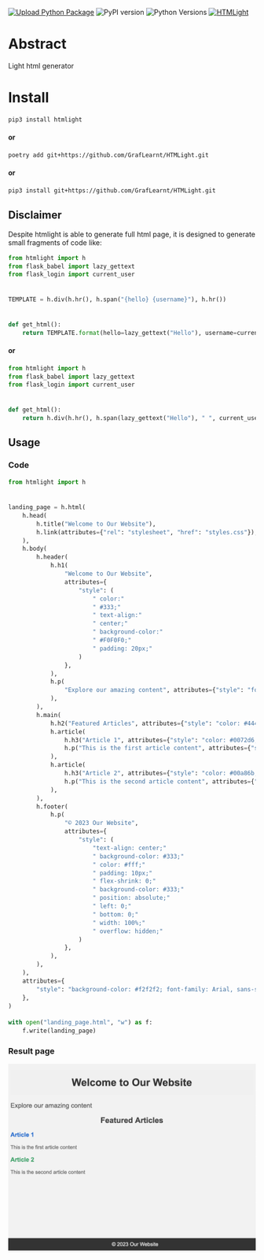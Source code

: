 [![Upload Python Package](https://github.com/GrafLearnt/HTMLight/actions/workflows/python-publish.yml/badge.svg)](https://github.com/GrafLearnt/HTMLight/actions/workflows/python-publish.yml) ![PyPI version](https://badge.fury.io/py/HTMLight.svg) ![Python Versions](https://img.shields.io/pypi/pyversions/HTMLight.svg) [![HTMLight](https://snyk.io/advisor/python/HTMLight/badge.svg)](/advisor/python/HTMLight)
# Abstract
Light html generator
# Install
```bash
pip3 install htmlight
```
#### or
```bash
poetry add git+https://github.com/GrafLearnt/HTMLight.git
```
#### or
```bash
pip3 install git+https://github.com/GrafLearnt/HTMLight.git
```

## Disclaimer
Despite htmlight is able to generate full html page, it is designed to generate small fragments of code like:

```python
from htmlight import h
from flask_babel import lazy_gettext
from flask_login import current_user


TEMPLATE = h.div(h.hr(), h.span("{hello} {username}"), h.hr())


def get_html():
    return TEMPLATE.format(hello=lazy_gettext("Hello"), username=current_user.name)

```
#### or
```python
from htmlight import h
from flask_babel import lazy_gettext
from flask_login import current_user


def get_html():
    return h.div(h.hr(), h.span(lazy_gettext("Hello"), " ", current_user.name), h.hr()))
```
## Usage
### Code
```python
from htmlight import h


landing_page = h.html(
    h.head(
        h.title("Welcome to Our Website"),
        h.link(attributes={"rel": "stylesheet", "href": "styles.css"}),
    ),
    h.body(
        h.header(
            h.h1(
                "Welcome to Our Website",
                attributes={
                    "style": (
                        " color:"
                        " #333;"
                        " text-align:"
                        " center;"
                        " background-color:"
                        " #F0F0F0;"
                        " padding: 20px;"
                    )
                },
            ),
            h.p(
                "Explore our amazing content", attributes={"style": "font-size: 20px; color: #555;"}
            ),
        ),
        h.main(
            h.h2("Featured Articles", attributes={"style": "color: #444; text-align: center;"}),
            h.article(
                h.h3("Article 1", attributes={"style": "color: #0072d6;"}),
                h.p("This is the first article content", attributes={"style": "color: #666;"}),
            ),
            h.article(
                h.h3("Article 2", attributes={"style": "color: #00a86b;"}),
                h.p("This is the second article content", attributes={"style": "color: #666;"}),
            ),
        ),
        h.footer(
            h.p(
                "© 2023 Our Website",
                attributes={
                    "style": (
                        "text-align: center;"
                        " background-color: #333;"
                        " color: #fff;"
                        " padding: 10px;"
                        " flex-shrink: 0;"
                        " background-color: #333;"
                        " position: absolute;"
                        " left: 0;"
                        " bottom: 0;"
                        " width: 100%;"
                        " overflow: hidden;"
                    )
                },
            ),
        ),
    ),
    attributes={
        "style": "background-color: #f2f2f2; font-family: Arial, sans-serif;",
    },
)

with open("landing_page.html", "w") as f:
    f.write(landing_page)
```
### Result page
![Result](assets/example.png?raw=true )
